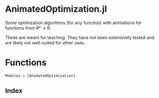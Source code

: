 # AnimatedOptimization.jl

Some optimization algorithms (for any function) with animations for
functions from R² → R.

These are meant for teaching. They have not been extenisvely tested
and are likely not well-suited for other uses. 


# Functions


```@autodocs
Modules = [AnimatedOptimization]
```

## Index
```@index
```

